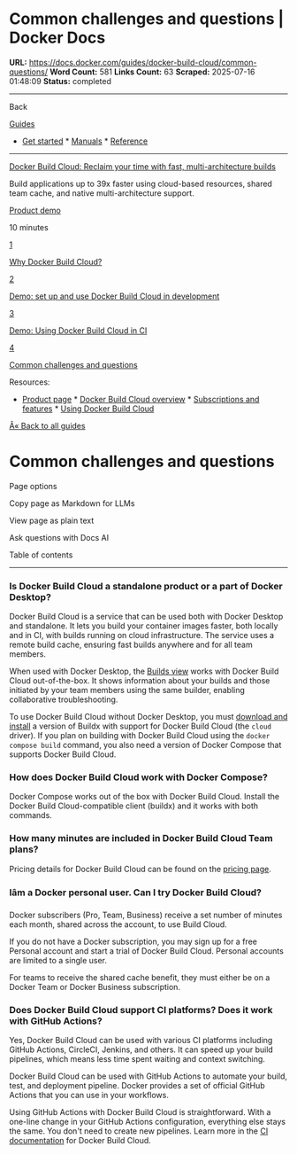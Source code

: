# Common challenges and questions | Docker Docs

**URL:** https://docs.docker.com/guides/docker-build-cloud/common-questions/
**Word Count:** 581
**Links Count:** 63
**Scraped:** 2025-07-16 01:48:09
**Status:** completed

---

Back

[Guides](https://docs.docker.com/guides/)

  * [Get started](https://docs.docker.com/get-started/)   * [Manuals](https://docs.docker.com/manuals/)   * [Reference](https://docs.docker.com/reference/)

* * *

[Docker Build Cloud: Reclaim your time with fast, multi-architecture builds](https://docs.docker.com/guides/docker-build-cloud/)

Build applications up to 39x faster using cloud-based resources, shared team cache, and native multi-architecture support.

[ Product demo](https://docs.docker.com/tags/product-demo/)

10 minutes

[1](https://docs.docker.com/guides/docker-build-cloud/why/)

[Why Docker Build Cloud?](https://docs.docker.com/guides/docker-build-cloud/why/)

[2](https://docs.docker.com/guides/docker-build-cloud/dev/)

[Demo: set up and use Docker Build Cloud in development](https://docs.docker.com/guides/docker-build-cloud/dev/)

[3](https://docs.docker.com/guides/docker-build-cloud/ci/)

[Demo: Using Docker Build Cloud in CI](https://docs.docker.com/guides/docker-build-cloud/ci/)

[4](https://docs.docker.com/guides/docker-build-cloud/common-questions/)

[Common challenges and questions](https://docs.docker.com/guides/docker-build-cloud/common-questions/)

Resources:

  * [Product page](https://www.docker.com/products/build-cloud/)   * [Docker Build Cloud overview](https://docs.docker.com/build-cloud/)   * [Subscriptions and features](https://docs.docker.com/subscription/details/)   * [Using Docker Build Cloud](https://docs.docker.com/build-cloud/usage/)

[Â« Back to all guides](https://docs.docker.com/guides/)

# Common challenges and questions

Page options

Copy page as Markdown for LLMs

View page as plain text

Ask questions with Docs AI

Table of contents

* * *

### Is Docker Build Cloud a standalone product or a part of Docker Desktop?

Docker Build Cloud is a service that can be used both with Docker Desktop and standalone. It lets you build your container images faster, both locally and in CI, with builds running on cloud infrastructure. The service uses a remote build cache, ensuring fast builds anywhere and for all team members.

When used with Docker Desktop, the [Builds view](https://docs.docker.com/desktop/use-desktop/builds/) works with Docker Build Cloud out-of-the-box. It shows information about your builds and those initiated by your team members using the same builder, enabling collaborative troubleshooting.

To use Docker Build Cloud without Docker Desktop, you must [download and install](https://docs.docker.com/build-cloud/setup/#use-docker-build-cloud-without-docker-desktop) a version of Buildx with support for Docker Build Cloud \(the `cloud` driver\). If you plan on building with Docker Build Cloud using the `docker compose build` command, you also need a version of Docker Compose that supports Docker Build Cloud.

### How does Docker Build Cloud work with Docker Compose?

Docker Compose works out of the box with Docker Build Cloud. Install the Docker Build Cloud-compatible client \(buildx\) and it works with both commands.

### How many minutes are included in Docker Build Cloud Team plans?

Pricing details for Docker Build Cloud can be found on the [pricing page](https://www.docker.com/pricing/).

### Iâm a Docker personal user. Can I try Docker Build Cloud?

Docker subscribers \(Pro, Team, Business\) receive a set number of minutes each month, shared across the account, to use Build Cloud.

If you do not have a Docker subscription, you may sign up for a free Personal account and start a trial of Docker Build Cloud. Personal accounts are limited to a single user.

For teams to receive the shared cache benefit, they must either be on a Docker Team or Docker Business subscription.

### Does Docker Build Cloud support CI platforms? Does it work with GitHub Actions?

Yes, Docker Build Cloud can be used with various CI platforms including GitHub Actions, CircleCI, Jenkins, and others. It can speed up your build pipelines, which means less time spent waiting and context switching.

Docker Build Cloud can be used with GitHub Actions to automate your build, test, and deployment pipeline. Docker provides a set of official GitHub Actions that you can use in your workflows.

Using GitHub Actions with Docker Build Cloud is straightforward. With a one-line change in your GitHub Actions configuration, everything else stays the same. You don't need to create new pipelines. Learn more in the [CI documentation](https://docs.docker.com/build-cloud/ci/) for Docker Build Cloud.
